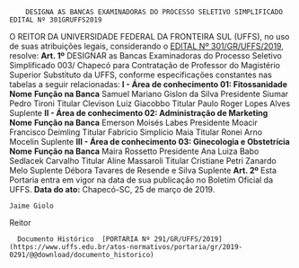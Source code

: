         DESIGNA AS BANCAS EXAMINADORAS DO PROCESSO SELETIVO SIMPLIFICADO EDITAL Nº 301GRUFFS2019  

 O REITOR DA UNIVERSIDADE FEDERAL DA FRONTEIRA SUL (UFFS), no uso de suas atribuições legais, considerando o [EDITAL Nº 301/GR/UFFS/2019](https://www.uffs.edu.br/atos-normativos/edital/gr/2019-0301), resolve:   **Art. 1º**  DESIGNAR as Bancas Examinadoras do Processo Seletivo Simplificado 003/ Chapecó para Contratação de Professor do Magistério Superior Substituto da UFFS, conforme especificações constantes nas tabelas a seguir relacionadas: **I - Área de conhecimento 01: Fitossanidade**     **Nome**   **Função na Banca**     Samuel Mariano Gislon da Silva   Presidente     Siumar Pedro Tironi   Titular     Clevison Luiz Giacobbo   Titular     Paulo Roger Lopes Alves   Suplente       **II - Área de conhecimento 02: Administração de Marketing**     **Nome**   **Função na Banca**     Emerson Moisés Labes   Presidente     Moacir Francisco Deimling   Titular     Fabrício Simplício Maia   Titular     Ronei Arno Mocelin   Suplente       **III - Área de conhecimento 03: Ginecologia e Obstetrícia**     **Nome**   **Função na Banca**     Maira Rossetto   Presidente     Ana Luiza Babo Sedlacek Carvalho   Titular     Aline Massaroli   Titular     Cristiane Petri Zanardo Melo   Suplente     Débora Tavares de Resende e Silva   Suplente       **Art. 2º**  Esta Portaria entra em vigor na data de sua publicação no Boletim Oficial da UFFS.      **Data do ato:** Chapecó-SC, 25 de março de 2019.   
 

    Jaime Giolo   
 Reitor 

      Documento Histórico  [PORTARIA Nº 291/GR/UFFS/2019](https://www.uffs.edu.br/atos-normativos/portaria/gr/2019-0291/@@download/documento_historico)     
      